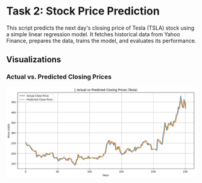 # Task 2: Stock Price Prediction

This script predicts the next day's closing price of Tesla (TSLA) stock using a simple linear regression model. It fetches historical data from Yahoo Finance, prepares the data, trains the model, and evaluates its performance.

## Visualizations

### Actual vs. Predicted Closing Prices
![Actual vs. Predicted Closing Prices](Figure_1.png)
